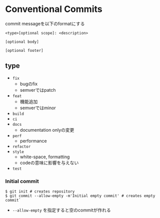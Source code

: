 # Conventional Commits

commit messageを以下のformatにする

```text
<type>[optional scope]: <description>

[optional body]

[optional footer]
```

## type

* `fix`
  * bugのfix
  * semverではpatch
* `feat`
  * 機能追加
  * semverではminor
* `build`
* `ci`
* `docs`
  * documentation onlyの変更
* `perf`
  * performance
* `refactor`
* `style` 
  * white-space, formatting
  * codeの意味に影響を与えない
* `test`

### Initial commit

```
$ git init # creates repository
$ git commit --allow-empty -m'Initial empty commit' # creates empty commit`
```

* `--allow-empty` を指定すると空のcommitが作れる
